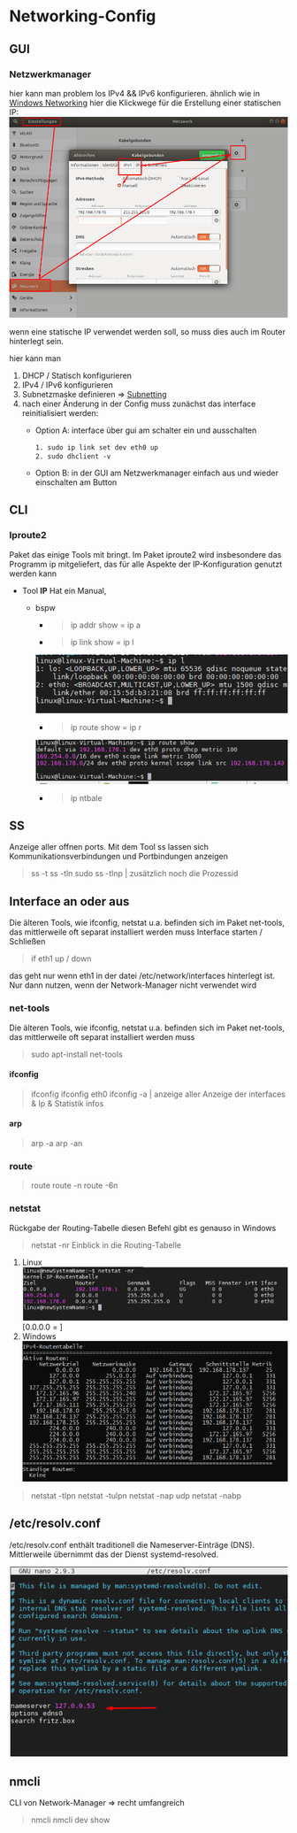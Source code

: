 # Networking-Config

## GUI 
### Netzwerkmanager
hier kann man problem los IPv4 && IPv6 konfigurieren.
ähnlich wie in [Windows Networking](./../../Windows/Netzwerk-Konfiguration.md)
hier die Klickwege für die Erstellung einer statischen IP:
![](imgs/2020-06-24-17-08-57.png)

wenn eine statische IP verwendet werden soll, so muss dies auch im Router hinterlegt sein.

hier kann man
1. DHCP / Statisch konfigurieren
2. IPv4 / IPv6 konfigurieren
3. Subnetzmaske definieren => [Subnetting](./../../Netzwerktechnik.wiki/G_Subnetting-CIDR-VLSM.md)
4. nach einer Änderung in der Config muss zunächst das interface reinitialisiert werden:
   - Option A: interface über gui am schalter ein und ausschalten
  
         1. sudo ip link set dev eth0 up
         2. sudo dhclient -v
   - Option B: 
   in der GUI am Netzwerkmanager einfach aus und wieder einschalten am Button
## CLI

### Iproute2
Paket das einige Tools mit bringt. Im Paket iproute2 wird insbesondere das Programm ip mitgeliefert, das für alle Aspekte der IP-Konfiguration genutzt werden kann

- Tool **IP**
  Hat ein Manual, 
  - bspw 
    - >ip addr show = ip a
    - >ip link show = ip l

    ![](imgs/2020-06-27-07-34-49.png)
    - > ip route show = ip r
  
    ![](imgs/2020-06-27-07-35-46.png)
    - >ip ntbale

## SS
Anzeige aller offnen ports. Mit dem Tool ss lassen sich Kommunikationsverbindungen und Portbindungen anzeigen

>ss -t
>ss -tln
>sudo ss -tlnp | zusätzlich noch die Prozessid


## Interface an  oder aus
Die älteren Tools, wie ifconfig, netstat u.a. befinden sich im Paket net-tools, das mittlerweile oft separat installiert werden muss Interface starten / Schließen

>if eth1 up / down

das geht nur wenn eth1 in der datei /etc/network/interfaces hinterlegt ist. Nur dann nutzen, wenn der Network-Manager nicht verwendet wird



### net-tools
Die älteren Tools, wie ifconfig, netstat u.a. befinden sich im Paket net-tools, das mittlerweile oft separat installiert werden muss

>sudo apt-install net-tools

#### ifconfig
>ifconfig 
>ifconfig eth0
>ifconfig -a | anzeige aller 
Anzeige der interfaces & Ip & Statistik infos

#### arp
>arp -a
>arp -an

### route
>route
>route -n
>route -6n 

### netstat
Rückgabe der Routing-Tabelle
diesen Befehl gibt es genauso in Windows
>netstat -nr
Einblick in die Routing-Tabelle
1. Linux
![](imgs/2020-06-27-12-12-34.png)
[0.0.0.0 = ]
2. Windows
![](imgs/2020-06-27-12-11-36.png)

>netstat -tlpn
>netstat -tulpn
>netstat -nap udp
>netstat -nabp
## /etc/resolv.conf
/etc/resolv.conf enthält traditionell die Nameserver-Einträge (DNS).  Mittlerweile übernimmt das der Dienst systemd-resolved. 

![](imgs/2020-06-27-07-45-39.png)

## nmcli
CLI von Network-Manager => recht umfangreich
>nmcli
>nmcli dev show